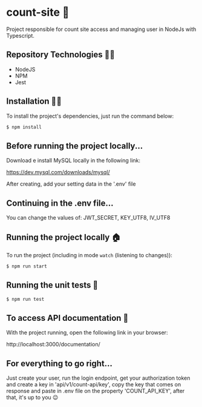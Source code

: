 # count-site 🚀

Project responsible for count site access and managing user in NodeJs with Typescript.

## Repository Technologies 👨‍💻 

- NodeJS
- NPM
- Jest

## Installation 👩‍💻

To install the project's dependencies, just run the command below:

```bash
$ npm install
```
## Before running the project locally...

Download e install MySQL locally in the following link:

https://dev.mysql.com/downloads/mysql/

After creating, add your setting data in the '.env' file

## Continuing in the .env file...

You can change the values of: JWT_SECRET, KEY_UTF8, IV_UTF8 

## Running the project locally 🏠

To run the project (including in mode `watch` (listening to changes)):

```bash
$ npm run start
```

## Running the unit tests 🧪

```bash
$ npm run test
```

## To access API documentation 📖

With the project running, open the following link in your browser:

http://localhost:3000/documentation/

## For everything to go right...

Just create your user, run the login endpoint, get your authorization token and create a key in 'api/v1/count-api/key', copy the key that comes on response and paste in .env file on the property 'COUNT_API_KEY', after that, it's up to you 😉